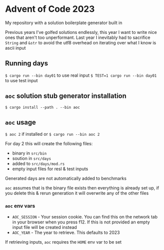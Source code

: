 # Advent of Code 2023

My repository with a solution boilerplate generator built in

Previous years I've golfed solutions endlessly, this year I want to write nice
ones that aren't too unperformant. Last year I inevitably had to sacrifice
`String` and `&str` to avoid the utf8 overhead on iterating over what I know is
ascii input

## Running days

`$ cargo run --bin day01` to use real input
`$ TEST=1 cargo run --bin day01` to use test input

## `aoc` solution stub generator installation

`$ cargo install --path . --bin aoc`

## `aoc` usage

`$ aoc 2` if installed or `$ cargo run --bin aoc 2` 

For day 2 this will create the following files:

- binary in `src/bin`
- soution in `src/days`
- added to `src/days/mod.rs`
- empty input files for resl & test inputs

Generated days are not automatically added to benchmarks

`aoc` assumes that is the binary file exists then everything is already set up,
if you delete this & rerun generation it will overwrite any of the other files

### `aoc` env vars

- `AOC_SESSION` - Your session cookie. You can find this on the network tab in your browser when you press f12. If this is not provided an empty input file will be created instead
- `AOC_YEAR` - The year to retrieve. This defaults to 2023

If retrieving inputs, `aoc` requires the `HOME` env var to be set